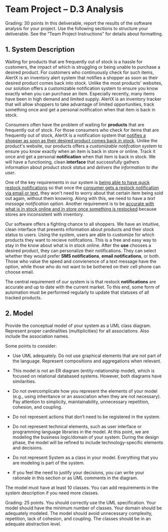 # Team Project – D.3 Analysis

Grading: 30 points
In this deliverable, report the results of the software analysis for your project. Use the following
sections to structure your deliverable. See the “Team Project Instructions” for details about
formatting. 

## 1. System Description
Waiting for products that are frequently out of stock is a hassle for customers, the impact of which is struggling or being unable to purchase a desired product. For customers who continuously check for such items, AlertX is an inventory alert system that notifies a shopper as soon as their desired product comes back into stock. Unlike the most products' websites, our solution offers a customizable notification system to ensure you know exactly when you can purchase an item. Especially recently, many items have been in high demand and limited supply. AlertX is an inventory tracker that will allow shoppers to take advantage of limited opportunities, track something once and get a personal notification when that item is back in stock. 

Consumers often have the problem of waiting for **products** that are frequently out of stock. For those consumers who check for items that are frequently out of stock, AlertX is a notification system that <ins>notifies a shopper as soon as their desired product comes back in stock</ins>. Unlike the product's website, our products offers a _customizable notifcation system_ to ensure you know exactly when an item is back in store or online. Track it once and get a personal **notification** when that item is back in stock. We will have a functioning, clean **interface** that successfully gathers information about *product stock status* and *delivers the information to the user*.

One of the key requirements in our system is <ins>being able to have quick restock notifications</ins> so that once the <ins>consumer gets a restock notification via email or text</ins>, they won't need to worry about that certain item being sold out again, without them knowing. Along with this, we need to have a _text message notification option_. Another requirement is to be <ins>accurate with what is in stock online and in store once something is restocked</ins> because stores are inconsistent with inventory.

Our software offers a fighting chance to all shoppers. We have an intuitive, clean interface that presents information about products and their stock status to users. Using the system, users are able to customize for which products they want to recieve notifcations. This is a free and easy way to stay in the know about what is in stock online. After the **use** chooses a desired product, they can personalize their notifications. They can select whether they would prefer **SMS notifications**, **email notifications**, or both. Those who value the speed and convienence of a text message have the option, while those who do not want to be bothered on their cell phone can choose email.

The central requirement of our system is is that restock **notifications** are accurate and up to date with the current market. To this end, some form of automation must be performed regularly to update that statuses of all tracked products.  


## 2. Model
Provide the conceptual model of your system as a UML class diagram. Represent proper
cardinalities (multiplicities) for all associations. Also include the association names. 

Some points to consider:
* Use UML adequately. Do not use graphical elements that are not part of the
language. Represent compositions and aggregations when relevant. 

* This model is not an ER diagram (entity-relationship model), which is focused on
relational databased systems. However, both diagrams have similarities. 

* Do not overcomplicate how you represent the elements of your model (e.g., using
inheritance or an association when they are not necessary). Pay attention to
simplicity, maintainability, unnecessary repetition, cohesion, and coupling.

* Do not represent actions that don’t need to be registered in the system.

* Do not represent technical elements, such as user interface or programming
language libraries in the model. At this point, we are modeling the business
logic/domain of your system. During the design phase, the model will be refined
to include technology-specific elements and decisions. 

* Do not represent System as a class in your model. Everything that you are
modeling is part of the system.

* If you feel the need to justify your decisions, you can write your rationale in this
section or as UML comments in the diagram.

The model must have at least 10 classes. You can add requirements in the system
description if you need more classes. 

Grading: 25 points. You should correctly use the UML specification. Your model should
have the minimum number of classes. Your domain should be adequately modeled. The
model should avoid unnecessary complexity, repetition, lack of cohesion, and coupling.
The classes should be in an adequate abstraction level.

